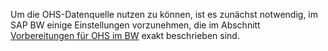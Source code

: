 Um die OHS-Datenquelle nutzen zu können, ist es zunächst notwendig, im SAP BW einige Einstellungen vorzunehmen, die im Abschnitt [Vorbereitungen für OHS im BW](../sap-customizing/vorbereitung-fuer-ohs-im-bw) exakt beschrieben sind.  